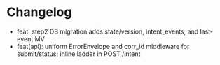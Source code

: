 # Changelog

- feat: step2 DB migration adds state/version, intent_events, and last-event MV
 - feat(api): uniform ErrorEnvelope and corr_id middleware for submit/status; inline ladder in POST /intent
